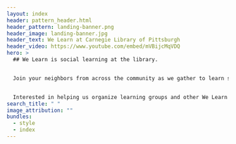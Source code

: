 ```yaml
---
layout: index
header: pattern_header.html
header_pattern: landing-banner.png
header_image: landing-banner.jpg
header_text: We Learn at Carnegie Library of Pittsburgh
header_video: https://www.youtube.com/embed/mVBijcMqVDQ
hero: >
  ## We Learn is social learning at the library.


  Join your neighbors from across the community as we gather to learn something together. We Learn programs meet at a variety of library locations throughout Pittsburgh, and are free to join.


  Interested in helping us organize learning groups and other We Learn Programs? Check out our facilitation resources to learn more.
search_title: " "
image_attribution: ""
bundles:
  - style
  - index
---
```

